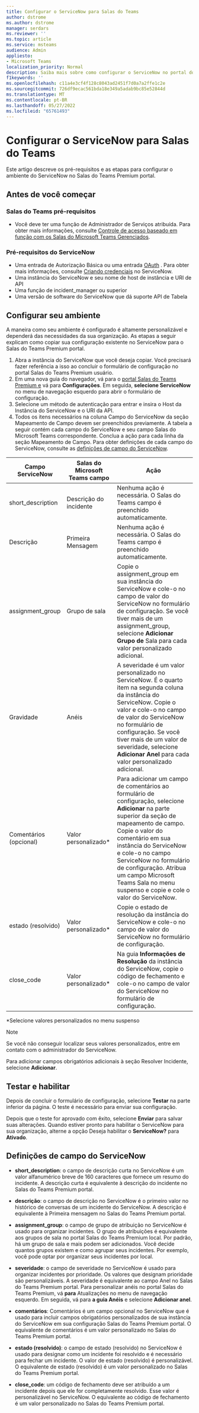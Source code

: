 ```yaml
---
title: Configurar o ServiceNow para Salas do Teams
author: dstrome
ms.author: dstrome
manager: serdars
ms.reviewer: ''
ms.topic: article
ms.service: msteams
audience: Admin
appliesto:
- Microsoft Teams
localization_priority: Normal
description: Saiba mais sobre como configurar o ServiceNow no portal do Salas do Teams Premium
f1keywords: ''
ms.openlocfilehash: c11a4e3cf4f128c8043ad2451f7d0a7a2ffe1c2e
ms.sourcegitcommit: 726df9ecac561bda18e349a5adab9bc85e52844d
ms.translationtype: MT
ms.contentlocale: pt-BR
ms.lasthandoff: 05/27/2022
ms.locfileid: "65761493"
---
```

# <a name="configure-servicenow-for-teams-rooms"></a>Configurar o ServiceNow para Salas do Teams

Este artigo descreve os pré-requisitos e as etapas para configurar o ambiente do ServiceNow no Salas do Teams Premium portal.

## <a name="before-you-begin"></a>Antes de você começar

### <a name="teams-rooms-prerequisites"></a>Salas do Teams pré-requisitos

- Você deve ter uma função de Administrador de Serviços atribuída. Para obter mais informações, consulte [Controle de acesso baseado em função com os Salas do Microsoft Teams Gerenciados](microsoft-teams-rooms-premium-rbac.md).

### <a name="servicenow-prerequisites"></a>Pré-requisitos do ServiceNow

- Uma entrada de Autorização Básica ou uma entrada [OAuth](https://docs.servicenow.com/bundle/rome-platform-administration/page/administer/security/concept/c_OAuthApplications.html) . Para obter mais informações, consulte [Criando credenciais](https://developer.servicenow.com/dev.do#!/learn/learning-plans/rome/servicenow_application_developer/app_store_learnv2_rest_rome_creating_credentials) no ServiceNow.
- Uma instância do ServiceNow e seu nome de host de instância e URI de API
- Uma função de incident_manager ou superior
- Uma versão de software do ServiceNow que dá suporte API de Tabela

## <a name="configure-your-environment"></a>Configurar seu ambiente

A maneira como seu ambiente é configurado é altamente personalizável e dependerá das necessidades da sua organização. As etapas a seguir explicam como copiar sua configuração existente no ServiceNow para o Salas do Teams Premium portal.

1. Abra a instância do ServiceNow que você deseja copiar. Você precisará fazer referência a isso ao concluir o formulário de configuração no portal Salas do Teams Premium usuário.
2. Em uma nova guia do navegador, vá para o [portal Salas do Teams Premium e](https://portal.rooms.microsoft.com/) vá para **Configurações**. Em seguida, **selecione ServiceNow** no menu de navegação esquerdo para abrir o formulário de configuração.
3. Selecione um método de autenticação para entrar e insira o Host da Instância do ServiceNow e o URI da API.
4. Todos os itens necessários na coluna Campo do ServiceNow da seção Mapeamento de Campo devem ser preenchidos previamente. A tabela a seguir contém cada campo do ServiceNow e seu campo Salas do Microsoft Teams correspondente. Conclua a ação para cada linha da seção Mapeamento de Campo. Para obter definições de cada campo do ServiceNow, consulte as [definições de campo do ServiceNow](#servicenow-field-definitions).

| Campo ServiceNow | Salas do Microsoft Teams campo | Ação |
| --- | --- | --- |
| short_description | Descrição do incidente | Nenhuma ação é necessária. O Salas do Teams campo é preenchido automaticamente. |
| Descrição | Primeira Mensagem | Nenhuma ação é necessária. O Salas do Teams campo é preenchido automaticamente. |
| assignment_group | Grupo de sala | Copie o assignment_group em sua instância do ServiceNow e cole-o no campo de valor do ServiceNow no formulário de configuração. Se você tiver mais de um assignment_group, selecione **Adicionar Grupo de** Sala para cada valor personalizado adicional. |
| Gravidade | Anéis | A severidade é um valor personalizado no ServiceNow. É o quarto item na segunda coluna da instância do ServiceNow. Copie o valor e cole-o no campo de valor do ServiceNow no formulário de configuração. Se você tiver mais de um valor de severidade, selecione **Adicionar Anel** para cada valor personalizado adicional. |
| Comentários (opcional) | Valor personalizado* | Para adicionar um campo de comentários ao formulário de configuração, selecione **Adicionar** na parte superior da seção de mapeamento de campo. Copie o valor do comentário em sua instância do ServiceNow e cole-o no campo ServiceNow no formulário de configuração. Atribua um campo Microsoft Teams Sala no menu suspenso e copie e cole o valor do ServiceNow. |
| estado (resolvido) | Valor personalizado* | Copie o estado de resolução da instância do ServiceNow e cole-o no campo de valor do ServiceNow no formulário de configuração. |
| close_code | Valor personalizado* | Na guia **Informações de Resolução** da instância do ServiceNow, copie o código de fechamento e cole-o no campo de valor do ServiceNow no formulário de configuração. |

*Selecione valores personalizados no menu suspenso

>[!NOTE]
>Se você não conseguir localizar seus valores personalizados, entre em contato com o administrador do ServiceNow.

Para adicionar campos obrigatórios adicionais à seção Resolver Incidente, selecione **Adicionar**.

## <a name="test-and-enable"></a>Testar e habilitar

Depois de concluir o formulário de configuração, selecione **Testar** na parte inferior da página. O teste é necessário para enviar sua configuração.

Depois que o teste for aprovado com êxito, selecione **Enviar** para salvar suas alterações. Quando estiver pronto para habilitar o ServiceNow para sua organização, alterne a opção Deseja habilitar o **ServiceNow?** para **Ativado**.

## <a name="servicenow-field-definitions"></a>Definições de campo do ServiceNow

- **short_description**: o campo de descrição curta no ServiceNow é um valor alfanumérico breve de 160 caracteres que fornece um resumo do incidente. A descrição curta é equivalente à descrição do incidente no Salas do Teams Premium portal.

- **descrição**: o campo de descrição no ServiceNow é o primeiro valor no histórico de conversas de um incidente do ServiceNow. A descrição é equivalente à Primeira mensagem no Salas do Teams Premium portal.

- **assignment_group**: o campo de grupo de atribuição no ServiceNow é usado para organizar incidentes. O grupo de atribuições é equivalente aos grupos de sala no portal Salas do Teams Premium local. Por padrão, há um grupo de sala e mais podem ser adicionados. Você decide quantos grupos existem e como agrupar seus incidentes. Por exemplo, você pode optar por organizar seus incidentes por local.

- **severidade**: o campo de severidade no ServiceNow é usado para organizar incidentes por prioridade. Os valores que designam prioridade são personalizáveis. A severidade é equivalente ao campo Anel no Salas do Teams Premium portal. Para personalizar anéis no portal Salas do Teams Premium, vá **para** Atualizações no menu de navegação esquerdo. Em seguida, vá para **a guia Anéis** e selecione **Adicionar anel**.

- **comentários**: Comentários é um campo opcional no ServiceNow que é usado para incluir campos obrigatórios personalizados de sua instância do ServiceNow em sua configuração Salas do Teams Premium portal. O equivalente de comentários é um valor personalizado no Salas do Teams Premium portal.

- **estado (resolvido)**: o campo de estado (resolvido) no ServiceNow é usado para designar como um incidente foi resolvido e é necessário para fechar um incidente. O valor de estado (resolvido) é personalizável. O equivalente de estado (resolvido) é um valor personalizado no Salas do Teams Premium portal.

- **close_code**: um código de fechamento deve ser atribuído a um incidente depois que ele for completamente resolvido. Esse valor é personalizável no ServiceNow. O equivalente ao código de fechamento é um valor personalizado no Salas do Teams Premium portal.
